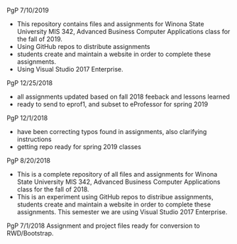 PgP 7/10/2019

   * This repository contains files and assignments for Winona State University MIS 342, Advanced Business Computer Applications class for the fall of 2019.
   * Using GitHub repos to distribute assignments
   * students create and maintain a website in order to complete these assignments.
   * Using Visual Studio 2017 Enterprise.


PgP 12/25/2018
* all assignments updated based on fall 2018 feeback and lessons learned
* ready to send to eprof1, and subset to eProfessor for spring 2019

PgP 12/1/2018
* have been correcting typos found in assignments, also clarifying instructions
* getting repo ready for spring 2019 classes


PgP 8/20/2018
* This is a complete repository of all files and assignments for Winona State University MIS 342, Advanced Business Computer Applications class for the fall of 2018.
* This is an experiment using GitHub repos to distribue assignments, students create and maintain a website in order to complete these assignments.  This semester we are using Visual Studio 2017 Enterprise.

PgP 7/1/2018
Assignment and project files ready for conversion to RWD/Bootstrap. 


